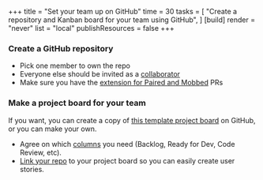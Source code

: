+++
title = "Set your team up on GitHub"
time = 30
tasks = [
  "Create a repository and Kanban board for your team using GitHub",
]
[build]
  render = "never"
  list = "local"
  publishResources = false
+++

### Create a GitHub repository

- Pick one member to own the repo
- Everyone else should be invited as a [collaborator](https://help.github.com/en/articles/inviting-collaborators-to-a-personal-repository)
- Make sure you have the [extension for Paired and Mobbed](https://marketplace.visualstudio.com/items?itemName=RichardKotze.git-mob) PRs

### Make a project board for your team

If you want, you can create a copy of [this template project board](https://github.com/orgs/CodeYourFuture/projects/13) on GitHub, or you can make your own.

- Agree on which [columns](https://docs.github.com/en/issues/organizing-your-work-with-project-boards/managing-project-boards/linking-a-repository-to-a-project-board) you need (Backlog, Ready for Dev, Code Review, etc).
- [Link your repo](https://docs.github.com/en/issues/organizing-your-work-with-project-boards/managing-project-boards/linking-a-repository-to-a-project-board) to your project board so you can easily create user stories.
